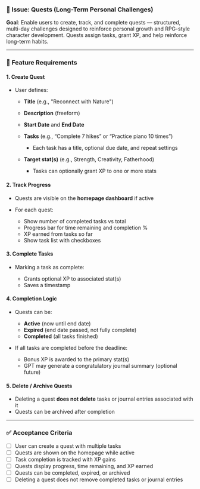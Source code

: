 ### 📌 Issue: Quests (Long-Term Personal Challenges)

**Goal**: Enable users to create, track, and complete quests — structured, multi-day challenges designed to reinforce personal growth and RPG-style character development. Quests assign tasks, grant XP, and help reinforce long-term habits.

---

### 🧩 Feature Requirements

#### 1. **Create Quest**

* User defines:

  * **Title** (e.g., "Reconnect with Nature")
  * **Description** (freeform)
  * **Start Date** and **End Date**
  * **Tasks** (e.g., “Complete 7 hikes” or “Practice piano 10 times”)

    * Each task has a title, optional due date, and repeat settings
  * **Target stat(s)** (e.g., Strength, Creativity, Fatherhood)

    * Tasks can optionally grant XP to one or more stats

#### 2. **Track Progress**

* Quests are visible on the **homepage dashboard** if active
* For each quest:

  * Show number of completed tasks vs total
  * Progress bar for time remaining and completion %
  * XP earned from tasks so far
  * Show task list with checkboxes

#### 3. **Complete Tasks**

* Marking a task as complete:

  * Grants optional XP to associated stat(s)
  * Saves a timestamp

#### 4. **Completion Logic**

* Quests can be:

  * **Active** (now until end date)
  * **Expired** (end date passed, not fully complete)
  * **Completed** (all tasks finished)
* If all tasks are completed before the deadline:

  * Bonus XP is awarded to the primary stat(s)
  * GPT may generate a congratulatory journal summary (optional future)

#### 5. **Delete / Archive Quests**

* Deleting a quest **does not delete** tasks or journal entries associated with it
* Quests can be archived after completion

---

### ✅ Acceptance Criteria

* [ ] User can create a quest with multiple tasks
* [ ] Quests are shown on the homepage while active
* [ ] Task completion is tracked with XP gains
* [ ] Quests display progress, time remaining, and XP earned
* [ ] Quests can be completed, expired, or archived
* [ ] Deleting a quest does not remove completed tasks or journal entries
